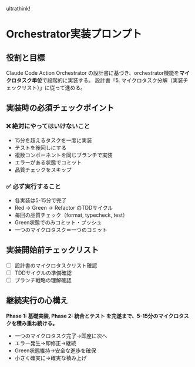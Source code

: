 ultrathink!

# Orchestrator実装プロンプト

## 役割と目標

Claude Code Action Orchestrator の設計書に基づき、orchestrator機能を**マイクロタスク単位**で段階的に実装する。
設計書「5. マイクロタスク分解（実装チェックリスト）」に従って進める。

## 実装時の必須チェックポイント

### ❌ 絶対にやってはいけないこと

- 15分を超えるタスクを一度に実装
- テストを後回しにする
- 複数コンポーネントを同じブランチで実装
- エラーがある状態でコミット
- 品質チェックをスキップ

### ✅ 必ず実行すること

- 各実装は5-15分で完了
- Red → Green → Refactor のTDDサイクル
- 毎回の品質チェック（format, typecheck, test）
- Green状態でのみコミット・プッシュ
- 一つのマイクロタスク＝一つのコミット

## 実装開始前チェックリスト

- [ ] 設計書のマイクロタスクリスト確認
- [ ] TDDサイクルの準備確認
- [ ] ブランチ戦略の理解確認

## 継続実行の心構え

**Phase 1: 基礎実装, Phase 2: 統合とテスト を完遂まで、5-15分のマイクロタスクを積み重ね続ける。**

- 一つのマイクロタスク完了→即座に次へ
- エラー発生→即修正→継続
- Green状態維持→安全な進歩を確保
- 小さく確実に→確実な積み上げ
